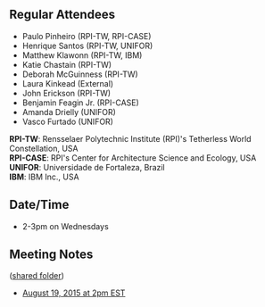 ## Regular Attendees
* Paulo Pinheiro (RPI-TW, RPI-CASE)
* Henrique Santos (RPI-TW, UNIFOR)
* Matthew Klawonn (RPI-TW, IBM)
* Katie Chastain (RPI-TW)
* Deborah McGuinness (RPI-TW)
* Laura Kinkead (External)
* John Erickson (RPI-TW)
* Benjamin Feagin Jr. (RPI-CASE)
* Amanda Drielly (UNIFOR)
* Vasco Furtado (UNIFOR)

**RPI-TW**: Rensselaer Polytechnic Institute (RPI)'s Tetherless World Constellation, USA<br>
**RPI-CASE**: RPI's Center for Architecture Science and Ecology, USA<br>
**UNIFOR**: Universidade de Fortaleza, Brazil<br>
**IBM**: IBM Inc., USA

## Date/Time
* 2-3pm on Wednesdays 

## Meeting Notes
([shared folder](https://drive.google.com/open?id=0B7_sYQGgqMtGfmpHZWZOTDJGWmFfai1rVGV0ZWd0bnVuUXVBZkp5TzBaek5YSDhrYkhJNUk)) 

* [August 19, 2015 at 2pm EST](http://bit.ly/1WF4JEs)